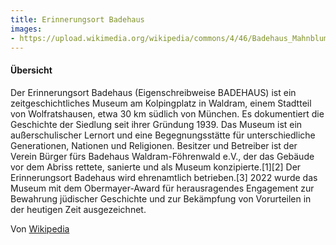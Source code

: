 ```yaml
---
title: Erinnerungsort Badehaus
images: 
- https://upload.wikimedia.org/wikipedia/commons/4/46/Badehaus_Mahnblume_2021.jpg
---
```


#### Übersicht

Der Erinnerungsort Badehaus (Eigenschreibweise BADEHAUS) ist ein zeitgeschichtliches Museum am Kolpingplatz in Waldram, einem Stadtteil von Wolfratshausen, etwa 30 km südlich von München. Es dokumentiert die Geschichte der Siedlung seit ihrer Gründung 1939. Das Museum ist ein außerschulischer Lernort und eine Begegnungsstätte für unterschiedliche Generationen, Nationen und Religionen. Besitzer und Betreiber ist der Verein Bürger fürs Badehaus Waldram-Föhrenwald e.V., der das Gebäude vor dem Abriss rettete, sanierte und als Museum konzipierte.[1][2] Der Erinnerungsort Badehaus wird ehrenamtlich betrieben.[3] 2022 wurde das Museum mit dem Obermayer-Award für herausragendes Engagement zur Bewahrung jüdischer Geschichte und zur Bekämpfung von Vorurteilen in der heutigen Zeit ausgezeichnet.

Von [Wikipedia](https://de.wikipedia.org/wiki/Erinnerungsort_Badehaus)
